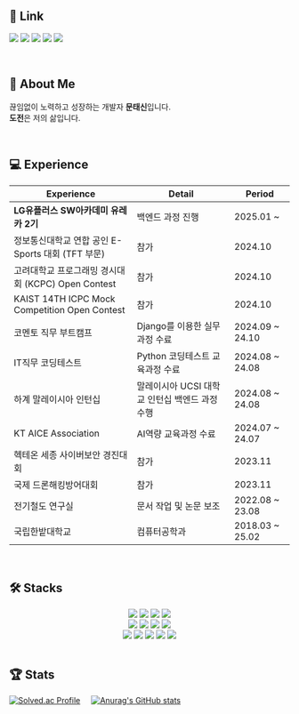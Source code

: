 ## 🔗 Link
<a href=https://furtive-umbrella-4fc.notion.site/Back-End-Developer-Portfolio-d1e877ee46014134b2f45598be4f6bb0> <img src="https://img.shields.io/badge/Notion-000000?style=flat&logo=Notion&logoColor=white&link=https://furtive-umbrella-4fc.notion.site/Back-End-Developer-Portfolio-d1e877ee46014134b2f45598be4f6bb0"></a>
<a href=https://gym-developer.tistory.com/> <img src="https://img.shields.io/badge/Tistory-EA4335?style=flat&logo=Tistory&logoColor=white&link=https://gym-developer.tistory.com/"></a>
<a href=https://blog.naver.com/gym_developer> <img src="https://img.shields.io/badge/Blog-03C75A?style=flat&logo=Naver&logoColor=white&link=https://blog.naver.com/gym_developer"></a>
<a href=https://www.linkedin.com/in/%ED%83%9C%EC%8B%A0-%EB%AC%B8-b0483a333/> <img src="https://img.shields.io/badge/LinkedIn-0a66c2?style=flat&logo=inspire&logoColor=white&link=https://www.linkedin.com/in/%ED%83%9C%EC%8B%A0-%EB%AC%B8-b0483a333/"></a>
<a href=mailto:kjk06119@gmail.com> <img src="https://img.shields.io/badge/Gmail-EA4335?style=flat&logo=Gmail&logoColor=white&link=mailto:kjk06119@gmail.com"></a>

</br>

## 👤 About Me
끊임없이 노력하고 성장하는 개발자 **문태신**입니다.  
**도전**은 저의 삶입니다.

</br>

## 💻 Experience
|Experience|Detail|Period|
|---|---|---|
| **LG유플러스 SW아카데미 유레카 2기**  | 백엔드 과정 진행 | 2025.01 ~ |
| 정보통신대학교 연합 공인 E-Sports 대회 (TFT 부문) | 참가 | 2024.10 |
| 고려대학교 프로그래밍 경시대회 (KCPC) Open Contest | 참가 | 2024.10 |
| KAIST 14TH ICPC Mock Competition Open Contest | 참가 | 2024.10 |
| 코멘토 직무 부트캠프 | Django를 이용한 실무 과정 수료 | 2024.09 ~ 24.10 |
| IT직무 코딩테스트 | Python 코딩테스트 교육과정 수료 | 2024.08 ~ 24.08 |
| 하계 말레이시아 인턴십 | 말레이시아 UCSI 대학교 인턴십 백엔드 과정 수행 | 2024.08 ~ 24.08 |
| KT AICE Association | AI역량 교육과정 수료 | 2024.07 ~ 24.07 |
| 헥테온 세종 사이버보안 경진대회 | 참가 | 2023.11 |
| 국제 드론해킹방어대회 | 참가 | 2023.11 |
| 전기철도 연구실 | 문서 작업 및 논문 보조 | 2022.08 ~ 23.08|
| 국립한밭대학교 | 컴퓨터공학과 | 2018.03 ~ 25.02 |

</br>

## 🛠️ Stacks
<div align=center>
  <img src="https://img.shields.io/badge/Java-007396?style=flat-square&logo=coffeescript&logoColor=white"/></a>
  <img src="https://img.shields.io/badge/Spring Boot-6DB33F?style=flat-square&logo=springboot&logoColor=white"/></a>
  <img src="https://img.shields.io/badge/Python-3776AB?style=flat-square&logo=Python&logoColor=white"/></a>
  <img src="https://img.shields.io/badge/Django-092E20?style=flat-square&logo=Django&logoColor=white"/></a>
  <br/>
  <img src="https://img.shields.io/badge/MySQL-4479A1?style=flat-square&logo=MySQL&logoColor=white"/></a>
  <img src="https://img.shields.io/badge/AWS-232F3E?style=flat-square&logo=amazonwebservices&logoColor=white"/></a>
  <img src="https://img.shields.io/badge/Azure-0085CA?style=flat-square&logo=academia&logoColor=white"/></a>
  <img src="https://img.shields.io/badge/Docker-2496ED?style=flat-square&logo=Docker&logoColor=white"/></a>
  <br/>
  <img src="https://img.shields.io/badge/GitHub-181717?style=flat-square&logo=GitHub&logoColor=white"/></a>
  <img src="https://img.shields.io/badge/Git-F05032?style=flat-square&logo=Git&logoColor=white"/></a>
  <img src="https://img.shields.io/badge/Slack-4A154B?style=flat-square&logo=Slack&logoColor=white"/></a>
  <img src="https://img.shields.io/badge/Notion-000000?style=flat-square&logo=Notion&logoColor=white"/></a>
  <img src="https://img.shields.io/badge/Figma-F24E1E?style=flat-square&logo=Figma&logoColor=white"/></a>
</div>

</br>

  ## 🏆 Stats
[![Solved.ac Profile](http://mazassumnida.wtf/api/v2/generate_badge?boj=kjk06119)](https://solved.ac/kjk06119/) &nbsp;&nbsp;&nbsp; [![Anurag's GitHub stats](https://github-readme-stats.vercel.app/api?username=taeaeaexin&hide_title=true&show_icons=true&theme=vue)](https://github.com/taeaeaexin/github-readme-stats)
